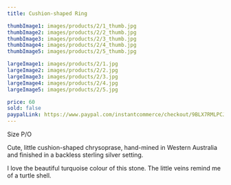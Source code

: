 ```yaml
---
title: Cushion-shaped Ring

thumbImage1: images/products/2/1_thumb.jpg
thumbImage2: images/products/2/2_thumb.jpg
thumbImage3: images/products/2/3_thumb.jpg
thumbImage4: images/products/2/4_thumb.jpg
thumbImage5: images/products/2/5_thumb.jpg

largeImage1: images/products/2/1.jpg
largeImage2: images/products/2/2.jpg
largeImage3: images/products/2/3.jpg
largeImage4: images/products/2/4.jpg
largeImage5: images/products/2/5.jpg

price: 60
sold: false
paypalLink: https://www.paypal.com/instantcommerce/checkout/9BLX7RMLPCJ34
---
```


Size P/O

Cute, little cushion-shaped chrysoprase, hand-mined in Western Australia and finished in a backless sterling silver setting.

I love the beautiful turquoise colour of this stone. The little veins remind me of a turtle shell.